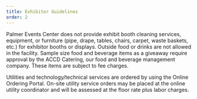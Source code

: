 ```yaml
---
title: Exhibitor Guidelines
order: 2
---
```


Palmer Events Center does not provide exhibit booth cleaning services, equipment, or furniture (pipe, drape, tables, chairs, carpet, waste baskets, etc.) for exhibitor booths or displays. Outside food or drinks are not allowed in the facility. Sample size food and beverage items as a giveaway require approval by the ACCD Catering, our food and beverage management company. These items are subject to fee charges.

Utilities and technology/technical services are ordered by using the Online Ordering Portal. On-site utility service orders may be placed at the online utility coordinator and will be assessed at the floor rate plus labor charges.
